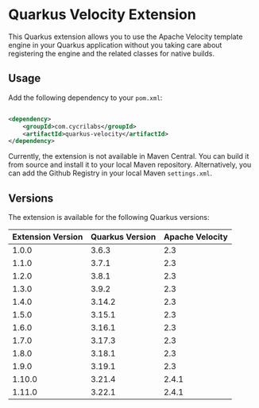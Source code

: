 # Quarkus Velocity Extension

This Quarkus extension allows you to use the Apache Velocity template engine in your
Quarkus application without you taking care about registering the engine and the related
classes for native builds.

## Usage

Add the following dependency to your `pom.xml`:

```xml

<dependency>
    <groupId>com.cycrilabs</groupId>
    <artifactId>quarkus-velocity</artifactId>
</dependency>
```

Currently, the extension is not available in Maven Central. You can build it from source
and install it to your local Maven repository. Alternatively, you can add the Github
Registry in your local Maven `settings.xml`.

## Versions

The extension is available for the following Quarkus versions:

| Extension Version | Quarkus Version | Apache Velocity |
|-------------------|-----------------|-----------------|
| 1.0.0             | 3.6.3           | 2.3             |
| 1.1.0             | 3.7.1           | 2.3             |
| 1.2.0             | 3.8.1           | 2.3             |
| 1.3.0             | 3.9.2           | 2.3             |
| 1.4.0             | 3.14.2          | 2.3             |
| 1.5.0             | 3.15.1          | 2.3             |
| 1.6.0             | 3.16.1          | 2.3             |
| 1.7.0             | 3.17.3          | 2.3             |
| 1.8.0             | 3.18.1          | 2.3             |
| 1.9.0             | 3.19.1          | 2.3             |
| 1.10.0            | 3.21.4          | 2.4.1           |
| 1.11.0            | 3.22.1          | 2.4.1           |
